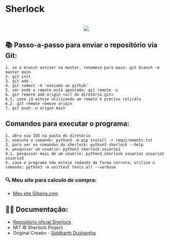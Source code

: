 # Sherlock
<p align=center>
  <br>
<a href="https://sherlock-project.github.io/" target="_blank"><img src="https://user-images.githubusercontent.com/27065646/53551960-ae4dff80-3b3a-11e9-9075-cef786c69364.png"/></a>

## 📚 Passo-a-passo para enviar o repositório via Git:

```console
1. se a branch estiver na master, renomeie para main: git branch -m master main
2. git init
3. git add .
4. git commit -m 'enviado ao github'
5. ver onde o remote está apontado: git remote -v
6. git remote add origin <url do diretório.git>
6.1. caso já esteje utilizando um remote é preciso retirálo
6.2. git remote remove origin
7. git push -u origin main

```
## Comandos para executar o programa:

```console
1. abra sua IDE na pasta do diretório
2. execute o comando: python3 -m pip install -r requirements.txt
3. para ver os comandos do sherlock: python3 sherlock --help
4. pesquisar um usuário: python3 sherlock usuario1
4.1. pesquisar mais de um usuário: python3 sherlock usuario1 usuario2 usuario3
5. caso o programa não esteje rodando de forma correta, utilize o comando: python3 -m unittest tests.all --verbose
```
### 🔍 Meu site para calculo de compra:

- [Meu site Gibeira.com](https://gibeira.com/)

## 🧙‍♂️ Documentação:
- [Repositório oficial Sherlock](https://github.com/sherlock-project/sherlock)
- MIT © Sherlock Project<br/>
- Original Creator - [Siddharth Dushantha](https://github.com/sdushantha)
